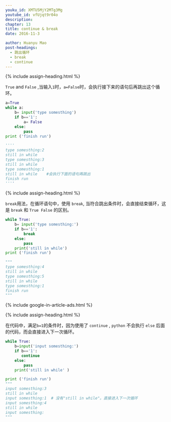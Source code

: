 ```yaml
---
youku_id: XMTU5MjY2MTg3Mg
youtube_id: vfUjqt9r04o
description: 
chapter: 13
title: continue & break
date: 2016-11-3

author: Huanyu Mao
post-headings:
  - 跳出循环
  - break
  - continue
---
```






{% include assign-heading.html %}

`True` and `False` ,当输入`1`时，`a=False`时，会执行接下来的语句后再跳出这个循环。

```python
a=True
while a:
    b= input('type somesthing')
    if b=='1':
        a= False
    else:
        pass
print ('finish run')

''''
type somesthing:2
still in while
type somesthing:3
still in while
type somesthing:1
still in while    #会执行下面的语句再跳出
finish run
''''
```




{% include assign-heading.html %}

`break`用法，在循环语句中，使用 `break`, 当符合跳出条件时，会直接结束循环，这是 `break` 和 `True False` 的区别。

```python
while True:
    b= input('type somesthing:')
    if b=='1':
        break
    else:
        pass
    print('still in while')
print ('finish run')

"""
type somesthing:4
still in while
type somesthing:5
still in while
type somesthing:1
finish run
"""
```




{% include google-in-article-ads.html %}

{% include assign-heading.html %}

在代码中，满足`b=1`的条件时，因为使用了 `continue` , `python` 不会执行 `else` 后面的代码，而会直接进入下一次循环。

```python
while True:
    b=input('input somesthing:')
    if b=='1':
       continue
    else:
        pass
    print('still in while' )

print ('finish run')
"""
input somesthing:3
still in while
input somesthing:1  # 没有"still in while"。直接进入下一次循环
input somesthing:4
still in while
input somesthing:
"""

```

